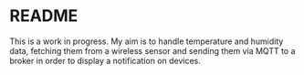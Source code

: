 # README
This is a work in progress.
My aim is to handle temperature and humidity data, fetching them from a wireless sensor and sending them via MQTT to a broker in order to display a notification on devices.
